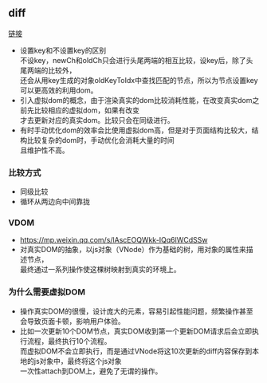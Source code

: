 ## diff 
[链接](https://segmentfault.com/a/1190000008782928)
* 设置key和不设置key的区别  
  不设key，newCh和oldCh只会进行头尾两端的相互比较，设key后，除了头尾两端的比较外，  
  还会从用key生成的对象oldKeyToIdx中查找匹配的节点，所以为节点设置key可以更高效的利用dom。
* 引入虚拟dom的概念，由于渲染真实的dom比较消耗性能，在改变真实dom之前先比较相应的虚拟dom，如果有改变  
  才去更新对应的真实dom。比较只会在同级进行。
* 有时手动优化dom的效率会比使用虚拟dom高，但是对于页面结构比较大，结构比较复杂的dom时，手动优化会消耗大量的时间  
  且维护性不高。

### 比较方式
* 同级比较
* 循环从两边向中间靠拢

### VDOM 
* https://mp.weixin.qq.com/s/lAscEOQWkk-IQq6lWCdSSw
* 对真实DOM的抽象，以js对象（VNode）作为基础的树，用对象的属性来描述节点，  
  最终通过一系列操作使这棵树映射到真实的环境上。
### 为什么需要虚拟DOM
* 操作真实DOM的很慢，设计庞大的元素，容易引起性能问题，频繁操作甚至会导致页面卡顿，影响用户体验。
* 比如一次更新10个DOM节点，真实DOM收到第一个更新DOM请求后会立即执行流程，最终执行10个流程。  
  而虚拟DOM不会立即执行，而是通过VNode将这10次更新的diff内容保存到本地的js对象中，最终将这个js对象  
  一次性attach到DOM上，避免了无谓的操作。